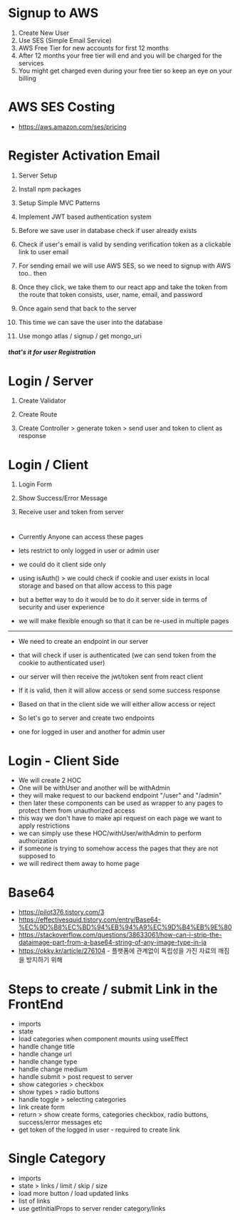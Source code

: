 # Signup to AWS

1. Create New User
2. Use SES (Simple Email Service)
3. AWS Free Tier for new accounts for first 12 months
4. After 12 months your free tier will end and you will be charged for the services
5. You might get charged even during your free tier so keep an eye on your billing

# AWS SES Costing

- https://aws.amazon.com/ses/pricing

# Register Activation Email

1. Server Setup

2. Install npm packages

3. Setup Simple MVC Patterns

4. Implement JWT based authentication system

5. Before we save user in database check if user already exists

6. Check if user's email is valid by sending verification token as a clickable link to user email

7. For sending email we will use AWS SES, so we need to signup with AWS too.. then

8. Once they click, we take them to our react app and take the token from the route that token consists, user, name, email, and password

9. Once again send that back to the server

10. This time we can save the user into the database

11. Use mongo atlas / signup / get mongo_uri

##### that's it for user Registration

# Login / Server

1. Create Validator

2. Create Route

3. Create Controller > generate token > send user and token to client as response

# Login / Client

1. Login Form

2. Show Success/Error Message

3. Receive user and token from server

#

- Currently Anyone can access these pages

- lets restrict to only logged in user or admin user

- we could do it client side only

- using isAuth() > we could check if cookie and user exists in local storage and based on that allow access to this page

- but a better way to do it would be to do it server side in terms of security and user experience

- we will make flexible enough so that it can be re-used in multiple pages

---

- We need to create an endpoint in our server

- that will check if user is authenticated (we can send token from the cookie to authenticated user)

- our server will then receive the jwt/token sent from react client

- If it is valid, then it will allow access or send some success response

- Based on that in the client side we will either allow access or reject

- So let's go to server and create two endpoints
- one for logged in user and another for admin user

# Login - Client Side

- We will create 2 HOC
- One will be withUser and another will be withAdmin
- they will make request to our backend endpoint "/user" and "/admin"
- then later these components can be used as wrapper to any pages to protect them from unauthorized access
- this way we don't have to make api request on each page we want to apply restrictions
- we can simply use these HOC/withUser/withAdmin to perform authorization
- if someone is trying to somehow access the pages that they are not supposed to
- we will redirect them away to home page

# Base64
-  https://pilot376.tistory.com/3
- https://effectivesquid.tistory.com/entry/Base64-%EC%9D%B8%EC%BD%94%EB%94%A9%EC%9D%B4%EB%9E%80
- https://stackoverflow.com/questions/38633061/how-can-i-strip-the-dataimage-part-from-a-base64-string-of-any-image-type-in-ja
- https://okky.kr/article/276104 - 플팻폼에 관계없이 독립성을 가진 자료의 깨짐을 방지하기 위해

# Steps to create / submit Link in the FrontEnd

- imports
- state
- load categories when component mounts using useEffect
- handle change title
- handle change url
- handle change type
- handle change medium
- handle submit > post request to server
- show categories > checkbox
- show types > radio buttons
- handle toggle > selecting categories
- link create form
- return > show create forms, categories checkbox, radio buttons, success/error messages etc
- get token of the logged in user - required to create link

# Single Category
-   imports
-   state > links / limit / skip / size
-   load more button / load updated links
-   list of links
-   use getInitialProps to server render category/links